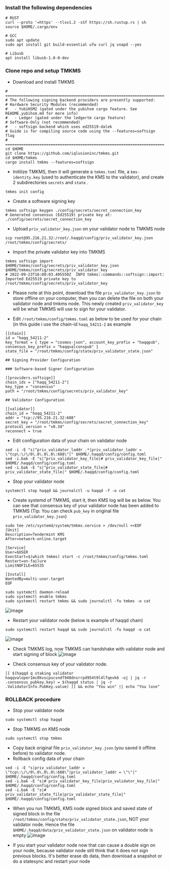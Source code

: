 ### Install the following dependencies
```
# RUST
curl --proto '=https' --tlsv1.2 -sSf https://sh.rustup.rs | sh
source $HOME/.cargo/env

# GCC
sudo apt update
sudo apt install git build-essential ufw curl jq snapd --yes

# Libusb
apt install libusb-1.0-0-dev
```

### Clone repo and setup TMKMS
- Download and install TMKMS
```
# ======================================================================
# The following signing backend providers are presently supported:
# Hardware Security Modules (recommended)
#   - YubiHSM2 (gated under the yubihsm cargo feature. See README.yubihsm.md for more info)
#   - Ledger (gated under the ledgertm cargo feature)
# Software-Only (not recommended)
#   - softsign backend which uses ed25519-dalek
# Guide is for compiling source code using the --features=softsign flag
# ======================================================================
cd $HOME
git clone https://github.com/iqlusioninc/tmkms.git
cd $HOME/tmkms
cargo install tmkms --features=softsign
```
- Initilize TMKMS, then it will generate a `tmkms.toml` file, a `kms-identity.key` (used to authenticate the KMS to the validator), and create 2 subdirectories `secrets` and `state` .
```
tmkms init config
```

- Create a software signing key
```
tmkms softsign keygen ./config/secrets/secret_connection_key
# Generated consensus (Ed25519) private key at: ./config/secrets/secret_connection_key
```

- Upload `priv_validator_key.json` on your validator node to TMKMS node
```
scp root@95.216.21.32:/root/.haqqd/config/priv_validator_key.json /root/tmkms/config/secrets/
```

- Import the private validator key into TMKMS
```
tmkms softsign import $HOME/tmkms/config/secrets/priv_validator_key.json $HOME/tmkms/config/secrets/priv_validator_key
# 2022-09-23T16:08:03.405550Z  INFO tmkms::commands::softsign::import: Imported Ed25519 private key to /root/tmkms/config/secrets/priv_validator_key
```

- Please note at this point, download the file `priv_validator_key.json` to store offline on your computer, then you can delete the file on both your validator node and tmkms node. This newly created `priv_validator_key` will be what TMKMS will use to sign for your validator. 

- Edit `/root/tmkms/config/tmkms.toml` as below to be used for your chain (in this guide i use the chain-id `haqq_54211-2` as example
```
[[chain]]
id = "haqq_54211-2"
key_format = { type = "cosmos-json", account_key_prefix = "haqqpub", consensus_key_prefix = "haqqvalconspub" }
state_file = "/root/tmkms/config/state/priv_validator_state.json"

## Signing Provider Configuration

### Software-based Signer Configuration

[[providers.softsign]]
chain_ids = ["haqq_54211-2"]
key_type = "consensus"
path = "/root/tmkms/config/secrets/priv_validator_key"

## Validator Configuration

[[validator]]
chain_id = "haqq_54211-2"
addr = "tcp://95.216.21.32:688"
secret_key = "/root/tmkms/config/secrets/secret_connection_key"
protocol_version = "v0.34"
reconnect = true
```

- Edit configuration data of your chain on validator node
```
sed -i -E "s|^priv_validator_laddr .*|priv_validator_laddr = \"tcp\:\/\/0\.0\.0\.0\:688\"|" $HOME/.haqqd/config/config.toml
sed -i.bak -E "s|^priv_validator_key_file|# priv_validator_key_file|" $HOME/.haqqd/config/config.toml
sed -i.bak -E "s|^priv_validator_state_file|# priv_validator_state_file|" $HOME/.haqqd/config/config.toml
```

- Stop your validator node
```
systemctl stop haqqd && journalctl -u haqqd -f -o cat
```

- Create systemd of TMKMS, start it, then KMS log will be as below. You can see that consensus key of your validator node has been added to TMKMS (Tip: You can check `pub_key` in original file `priv_validator_key.json`)
```
sudo tee /etc/systemd/system/tmkms.service > /dev/null <<EOF
[Unit]
Description=Tendermint KMS
After=network-online.target

[Service]
User=$USER
ExecStart=$(which tmkms) start -c /root/tmkms/config/tmkms.toml
Restart=on-failure
LimitNOFILE=65535

[Install]
WantedBy=multi-user.target
EOF

sudo systemctl daemon-reload
sudo systemctl enable tmkms
sudo systemctl restart tmkms && sudo journalctl -fu tmkms -o cat
```
![image](https://user-images.githubusercontent.com/91453629/192078229-35177f32-e818-43c6-81c6-ad28f427aa62.png)

- Restart your validator node (below is example of haqqd chain)
```
sudo systemctl restart haqqd && sudo journalctl -fu haqqd -o cat
```
![image](https://user-images.githubusercontent.com/91453629/192012024-8a8483ad-ef4a-47fe-a6dd-79bfcfac44dd.png)

- Check TMKMS log, now TMKMS can handshake with validator node and start signing of block
![image](https://user-images.githubusercontent.com/91453629/192043665-e96206f3-1956-4321-98f6-3b4361fc24f3.png)

- Check consensus key of your validator node. 
```
[[ $(haqqd q staking validator haqqvaloper1mc0kvscpucsndf948dnsrrpd954t9l4lfqevk6 -oj | jq -r .consensus_pubkey.key) = $(haqqd status | jq -r .ValidatorInfo.PubKey.value) ]] && echo "You win" || echo "You lose"
```

### ROLLBACK procedure
- Stop your validator node
```
sudo systemctl stop haqqd
```

- Stop TMKMS on KMS node
```
sudo systemctl stop tmkms
```

- Copy back original file `priv_validator_key.json` (you saved it offline before) to validator node.
- Rollback config data of your chain
```
sed -i -E "s|priv_validator_laddr = \"tcp\:\/\/0\.0\.0\.0\:688\"|priv_validator_laddr = \"\"|" $HOME/.haqqd/config/config.toml
sed -i.bak -E "s|# priv_validator_key_file|priv_validator_key_file|" $HOME/.haqqd/config/config.toml
sed -i.bak -E "s|# priv_validator_state_file|priv_validator_state_file|" $HOME/.haqqd/config/config.toml
```
- When you run TMKMS, KMS node signed block and saved state of signed block in the file `/root/tmkms/config/state/priv_validator_state.json`, NOT your validator node. Hence the file `$HOME/.haqqd/data/priv_validator_state.json` on validator node is empty
![image](https://user-images.githubusercontent.com/91453629/192078895-77180c4e-1944-4be7-ae48-3e1f5d6f251a.png)

- If you start your validator node now that can cause a double sign on your node, because validator node still think that it does not sign previous blocks. It's better erase db data, then download a snapshot or do a statesync and restart your node
